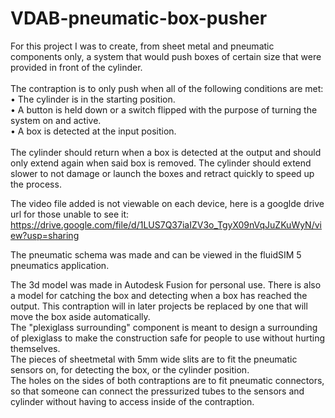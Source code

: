 # VDAB-pneumatic-box-pusher
For this project I was to create, from sheet metal and pneumatic components only, a system that would
push boxes of certain size that were provided in front of the cylinder. <br>
<br>
The contraption is to only push when all of the following conditions are met: <br>
• The cylinder is in the starting position.<br>
• A button is held down or a switch flipped with the purpose of turning the system on and active.<br>
• A box is detected at the input position.<br>
<br>
The cylinder should return when a box is detected at the output and should only extend again when said
box is removed. The cylinder should extend slower to not damage or launch the boxes and retract quickly
to speed up the process.

The video file added is not viewable on each device, here is a googlde drive url for those unable to see it:<br>
https://drive.google.com/file/d/1LUS7Q37iaIZV3o_TgyX09nVqJuZKuWyN/view?usp=sharing


The pneumatic schema was made and can be viewed in the fluidSIM 5 pneumatics application.


The 3d model was made in Autodesk Fusion for personal use. There is also a model for catching the box and detecting when a box has reached the output. This contraption will in later projects be replaced by one that will move the box aside automatically.<br>
The "plexiglass surrounding" component is meant to design a surrounding of plexiglass to make the construction safe for people to use without hurting themselves.<br>
The pieces of sheetmetal with 5mm wide slits are to fit the pneumatic sensors on, for detecting the box, or the cylinder position.<br>
The holes on the sides of both contraptions are to fit pneumatic connectors, so that someone can connect the pressurized tubes to the sensors and cylinder without having to access inside of the contraption.
